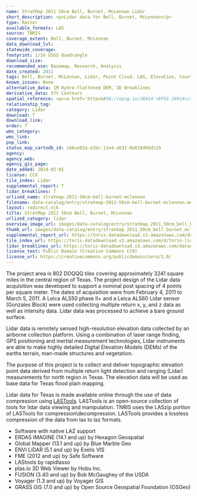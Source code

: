 ```yaml
---
name: StratMap 2011 50cm Bell, Burnet, McLennan Lidar
short_description: <p>Lidar data for Bell, Burnet, McLennan</p>
type: Raster
available_formats: LAS
source: TNRIS
coverage_extent: Bell, Burnet, McLennan
data_download_lvl:
statewide_coverage:
footprint: 1/16 USGS Quadrangle
download_size:
recommended_use: Basemap, Research, Analysis
date_created: 2011
tags: Bell, Burnet, McLennan, Lidar, Point Cloud, LAS, Elevation, County, Historical
known_issues: None
alternative_data: 1M Hydro-flattened DEM, 3D Breaklines
derivative_data: 5ft Contours
spatial_reference: <p><a href='https&#58;//epsg.io/26914'>EPSG 26914</a></p>
relationship_tag:
category: Lidar
download: T
download_link:
order: T
wms_category:
wms_link:
pop_link:
status_map_cartodb_id: c66ce02a-e2bc-11e4-a631-0e018d66dc29
agency:
agency_web:
agency_gis_page:
date_added: 2014-02-01
license: CC0
tile_index: Lidar
supplemental_report: T
lidar_breaklines: T
urlized_name: stratmap-2011-50cm-bell-burnet-mclennan
filename: data-catalog/entry/stratmap-2011-50cm-bell-burnet-mclennan.md
layout: redirect.njk
title: StratMap 2011 50cm Bell, Burnet, McLennan
urlized_category: lidar
overview_image_url: images/data-catalog/entry/stratmap_2011_50cm_bell_burnet_mclennan_overview.jpg
thumb_url: images/data-catalog/entry/stratmap_2011_50cm_bell_burnet_mclennan_th.jpg
supplemental_report_url: https://tnris-datadownload.s3.amazonaws.com/datacatalog/supplemental_reports/stratmap_2011_50cm_bell_burnet_mclennan_supplementalreports.zip
tile_index_url: https://tnris-datadownload.s3.amazonaws.com/d/tnris-lidar/state/tx/tnris-lidar_tx.zip
lidar_breaklines_url: https://tnris-datadownload.s3.amazonaws.com/datacatalog/lidar_breaklines/stratmap_2011_50cm_bell_burnet_mclennan_breaklines.zip
license_text: Public Domain (Creative Commons CC0)
license_url: https://creativecommons.org/publicdomain/zero/1.0/
---
```


The project area is 802 DOQQQ tiles covering approximately 3241 square miles in the central region of Texas. The project design of the Lidar data acquisition was developed to support a nominal post spacing of 4 points per square meter. The dates of acquisition were from February 4, 2011 to March 5, 2011. A Leica ALS50 phase II+ and a Leica ALS60 Lidar sensor (Gonzales Block) were used collecting multiple return x, y, and z data as well as intensity data. Lidar data was processed to achieve a bare ground surface.

Lidar data is remotely sensed high-resolution elevation data collected by an airborne collection platform. Using a combination of laser range finding, GPS positioning and inertial measurement technologies, Lidar instruments are able to make highly detailed Digital Elevation Models (DEMs) of the earths terrain, man-made structures and vegetation.

The purpose of this project is to collect and deliver topographic elevation point data derived from multiple return light detection and ranging (Lidar) measurements for north region in Texas. The elevation data will be used as base data for Texas flood plain mapping.

Lidar data for Texas is made available online through the use of data compression using [LASTools](https://rapidlasso.com/lastools/). LASTools is an open-source collection of tools for lidar data viewing and manipulation. TNRIS uses the LASzip portion of LASTools for compression\decompression. LASTools provides a lossless compression of the data from las to laz formats.

- Software with native LAZ support
- ERDAS IMAGINE (14.1 and up) by Hexagon Geospatial
- Global Mapper (13.1 and up) by Blue Marble Geo
- ENVI LiDAR (5.1 and up) by Exelis VIS
- FME (2012 and up) by Safe Software
- LAStools by rapidlasso
- plas.io 3D Web Viewer by Hobu Inc.
- FUSION (3.40 and up) by Bob McGaughey of the USDA
- Voyager (1.3 and up) by Voyager GIS
- GRASS GIS (7.0 and up) by Open Source Geospatial Foundation (OSGeo)
